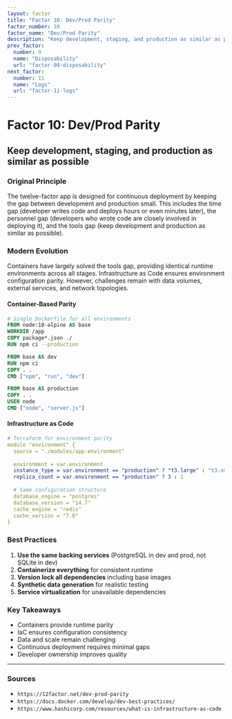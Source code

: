 ```yaml
---
layout: factor
title: "Factor 10: Dev/Prod Parity"
factor_number: 10
factor_name: "Dev/Prod Parity"
description: "Keep development, staging, and production as similar as possible"
prev_factor:
  number: 9
  name: "Disposability"
  url: "factor-09-disposability"
next_factor:
  number: 11
  name: "Logs"
  url: "factor-11-logs"
---
```


# Factor 10: Dev/Prod Parity

## Keep development, staging, and production as similar as possible

### Original Principle

The twelve-factor app is designed for continuous deployment by keeping the gap between development and production small. This includes the time gap (developer writes code and deploys hours or even minutes later), the personnel gap (developers who wrote code are closely involved in deploying it), and the tools gap (keep development and production as similar as possible).

### Modern Evolution

Containers have largely solved the tools gap, providing identical runtime environments across all stages. Infrastructure as Code ensures environment configuration parity. However, challenges remain with data volumes, external services, and network topologies.

#### Container-Based Parity

```dockerfile
# Single Dockerfile for all environments
FROM node:18-alpine AS base
WORKDIR /app
COPY package*.json ./
RUN npm ci --production

FROM base AS dev
RUN npm ci
COPY . .
CMD ["npm", "run", "dev"]

FROM base AS production
COPY . .
USER node
CMD ["node", "server.js"]
```

#### Infrastructure as Code

```yaml
# Terraform for environment parity
module "environment" {
  source = "./modules/app-environment"
  
  environment = var.environment
  instance_type = var.environment == "production" ? "t3.large" : "t3.small"
  replica_count = var.environment == "production" ? 3 : 1
  
  # Same configuration structure
  database_engine = "postgres"
  database_version = "14.7"
  cache_engine = "redis"
  cache_version = "7.0"
}
```

### Best Practices

1. **Use the same backing services** (PostgreSQL in dev and prod, not SQLite in dev)
2. **Containerize everything** for consistent runtime
3. **Version lock all dependencies** including base images
4. **Synthetic data generation** for realistic testing
5. **Service virtualization** for unavailable dependencies

### Key Takeaways

- Containers provide runtime parity
- IaC ensures configuration consistency
- Data and scale remain challenging
- Continuous deployment requires minimal gaps
- Developer ownership improves quality

---

### Sources

- `https://12factor.net/dev-prod-parity`
- `https://docs.docker.com/develop/dev-best-practices/`
- `https://www.hashicorp.com/resources/what-is-infrastructure-as-code`